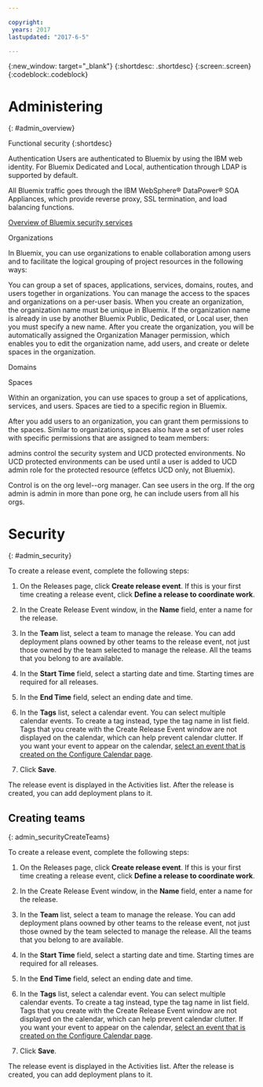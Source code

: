 ```yaml
---

copyright:
 years: 2017
lastupdated: "2017-6-5"

---
```


{:new_window: target="_blank"}
{:shortdesc: .shortdesc}
{:screen:.screen}
{:codeblock:.codeblock}

# Administering
{: #admin_overview}

Functional security
{:shortdesc}

Authentication
Users are authenticated to Bluemix by using the IBM web identity. For Bluemix Dedicated and Local, authentication through LDAP is supported by default.

All Bluemix traffic goes through the IBM WebSphere® DataPower® SOA Appliances, which provide reverse proxy, SSL termination, and load balancing functions.

[Overview of Bluemix security services](https://console.bluemix.net/docs/security/index.html)

Organizations

In Bluemix, you can use organizations to enable collaboration among users and to facilitate the logical grouping of project resources in the following ways:

You can group a set of spaces, applications, services, domains, routes, and users together in organizations.
You can manage the access to the spaces and organizations on a per-user basis.
When you create an organization, the organization name must be unique in Bluemix. If the organization name is already in use by another Bluemix Public, Dedicated, or Local user, then you must specify a new name. After you create the organization, you will be automatically assigned the Organization Manager permission, which enables you to edit the organization name, add users, and create or delete spaces in the organization.

Domains

Spaces

Within an organization, you can use spaces to group a set of applications, services, and users. Spaces are tied to a specific region in Bluemix.

After you add users to an organization, you can grant them permissions to the spaces. Similar to organizations, spaces also have a set of user roles with specific permissions that are assigned to team members:

admins
control the security system and UCD protected environments. No UCD protected environments can be used until a user is added to UCD admin role for the protected resource (effetcs UCD only, not Bluemix).

Control is on the org level--org manager. Can see users in the org. If the org admin is admin in more than pone org, he can include users from all his orgs.  


# Security
{: #admin_security}

To create a release event, complete the following steps:

1. On the Releases page, click **Create release event**. If this is your first time creating a release event, click **Define a release to coordinate work**.

1. In the Create Release Event window, in the **Name** field, enter a name for the release.

3. In the **Team** list, select a team to manage the release. You can add deployment plans oowned by other teams to the release event, not just those owned by the team selected to manage the release. All the teams that you belong to are available.

3. In the **Start Time** field, select a starting date and time. Starting times are required for all releases.

3. In the **End Time** field, select an ending date and time.

3. In the **Tags** list, select a calendar event. You can select multiple calendar events. To create a tag instead, type the tag name in list field. Tags that you create with the Create Release Event window are not displayed on the calendar, which can help prevent calendar clutter. If you want your event to appear on the calendar, [select an event that is created on the Configure Calendar page](UCCR_events.html#events_tagCreate).

5. Click **Save**.

The release event is displayed in the Activities list. After the release is created, you can add deployment plans to it.

## Creating teams
{: admin_securityCreateTeams}

To create a release event, complete the following steps:

1. On the Releases page, click **Create release event**. If this is your first time creating a release event, click **Define a release to coordinate work**.

1. In the Create Release Event window, in the **Name** field, enter a name for the release.

3. In the **Team** list, select a team to manage the release. You can add deployment plans oowned by other teams to the release event, not just those owned by the team selected to manage the release. All the teams that you belong to are available.

3. In the **Start Time** field, select a starting date and time. Starting times are required for all releases.

3. In the **End Time** field, select an ending date and time.

3. In the **Tags** list, select a calendar event. You can select multiple calendar events. To create a tag instead, type the tag name in list field. Tags that you create with the Create Release Event window are not displayed on the calendar, which can help prevent calendar clutter. If you want your event to appear on the calendar, [select an event that is created on the Configure Calendar page](UCCR_events.html#events_tagCreate).

5. Click **Save**.

The release event is displayed in the Activities list. After the release is created, you can add deployment plans to it.
